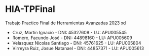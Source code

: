 # HIA-TPFinal
Trabajo Practico Final de Herramientas Avanzadas 2023 xd

- Cruz, Martín Ignacio - DNI: 45327608 - LU: APU005545
- Romero, Facundo José - DNI: 44898160 - LU: APU005609 
- Velasquez Nicolas Santiago - DNI: 45761625  - LU: APU005804
- Virreyra Ruiz, Josue Natanael - DNI: 44857371 - LU:  APU005613
